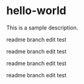 # hello-world
This is a sample description.

readme branch edit test

readme branch edit test

readme branch edit test

readme branch edit test
